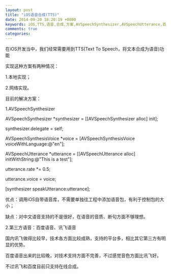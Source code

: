 ```yaml
---
layout: post
title: "iOS语音合成(TTS)"
date: 2014-09-20 18:20:19 +0800
keywords: iOS,TTS,语音,合成,方案,AVSpeechSynthesizer,AVSpeechUtterance,百度语音,讯飞语音
comments: true
categories: 
---
```


在iOS开发当中，我们经常需要用到TTS(Text To Speech，将文本合成为语音)功能

实现这种方案有两种情况：

1.本地实现；

2.网络实现。


目前的解决方案：

1.AVSpeechSynthesizer

AVSpeechSynthesizer *synthesizer = [[AVSpeechSynthesizer alloc] init];

synthesizer.delegate = self;
    
AVSpeechSynthesisVoice *voice = [AVSpeechSynthesisVoice voiceWithLanguage:@"en"];

AVSpeechUtterance *utterance = [[AVSpeechUtterance alloc] initWithString:@"This is a test"];

utterance.rate *= 0.5;

utterance.voice = voice;

[synthesizer speakUtterance:utterance];

优点：调用iOS自带语音库，不需要单独往工程中添加语音包，有利于控制包的大小；

缺点：对中文语音支持的不是很好，在语音的音质、断句方面不够理想。

2.第三方语音：百度语音、讯飞语音

国内讯飞做得比较早，技术各方面比较成熟，支持的平台多，相比其它第三方有明显的优势。

百度语音出来的比较晚，对技术支持方面不完善，不过感觉音色方面比讯飞好。

不过讯飞和百度目前只支持在线合成。